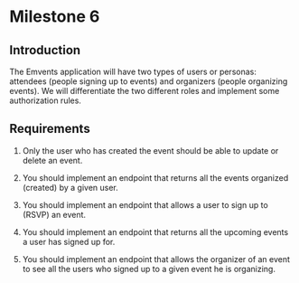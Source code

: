 # Milestone 6

## Introduction
The Emvents application will have two types of users or personas: attendees (people signing up to events) and organizers (people organizing events). We will differentiate the two different roles and implement some authorization rules.

## Requirements

1. Only the user who has created the event should be able to update or delete an event. 

2. You should implement an endpoint that returns all the events organized (created) by a given user.

3. You should implement an endpoint that allows a user to sign up to (RSVP) an event.

4. You should implement an endpoint that returns all the upcoming events a user has signed up for.

5. You should implement an endpoint that allows the organizer of an event to see all the users who signed up to a given event he is organizing.
